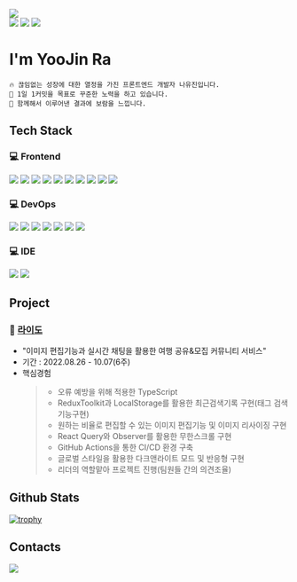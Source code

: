 <p>
  <img src="https://img.shields.io/badge/Smooth Communication-F7DF1E?style=flat-square"><br>
  <img src="https://img.shields.io/badge/Positive-CA4245?style=flat-square">
  <img src="https://img.shields.io/badge/Passionate-CA4245?style=flat-square">
  <img src="https://img.shields.io/badge/Persistence-CA4245?style=flat-square">
</p>

<h1>I'm YooJin Ra</h1>

```
🔥 끊임없는 성장에 대한 열정을 가진 프론트엔드 개발자 나유진입니다.
🌱 1일 1커밋을 목표로 꾸준한 노력을 하고 있습니다.
🚀 함께해서 이루어낸 결과에 보람을 느낍니다.
```

<h2>Tech Stack</h2>
<h3>💻 Frontend</h3>
<p>
  <img src="https://img.shields.io/badge/JavaScript-F7DF1E?style=flat-square&logo=JavaScript&logoColor=black">
  <img src="https://img.shields.io/badge/React-61DAFB?style=flat-square&logo=React&logoColor=black">
  <img src="https://img.shields.io/badge/TypeScript-3178C6?style=flat-square&logo=TypeScript&logoColor=black">
  <img src="https://img.shields.io/badge/Redux-764ABC?style=flat-square&logo=Redux&logoColor=white">
  <img src="https://img.shields.io/badge/React Query-FF4154?style=flat-square&logo=React Query&logoColor=white">
  <img src="https://img.shields.io/badge/Axios-5A29E4?style=flat-square&logo=Axios&logoColor=white">
  <img src="https://img.shields.io/badge/React Router-CA4245?style=flat-square&logo=React Router&logoColor=white">
  <img src="https://img.shields.io/badge/styled-components-DB7093?style=flat-square&logo=styled-components&logoColor=white">
  <img src="https://img.shields.io/badge/HTML5-E34F26?style=flat-square&logo=HTML5&logoColor=white">
  <img src="https://img.shields.io/badge/CSS3-1572B6?style=flat-square&logo=CSS3&logoColor=white">
</p>

<h3>💻 DevOps</h3>
<p>
  <img src="https://img.shields.io/badge/Amazon S3-569A31?style=flat-square&logo=Amazon S3&logoColor=white">
  <img src="https://img.shields.io/badge/Amazon CloudFront-E05243?style=flat-square">
  <img src="https://img.shields.io/badge/Amazon Route 53-F68536?style=flat-square">
  <img src="https://img.shields.io/badge/GitHub Actions-2088FF?style=flat-square&logo=GitHub Actions&logoColor=white">
  <img src="https://img.shields.io/badge/GitHub Pages-222222?style=flat-square&logo=GitHub Pages&logoColor=white">
  <img src="https://img.shields.io/badge/Heroku-430098?style=flat-square&logo=Heroku&logoColor=white">
  <img src="https://img.shields.io/badge/Vercel-000000?style=flat-square&logo=Vercel&logoColor=white">
</p>
<h3>💻 IDE</h3>
<p>
  <img src="https://img.shields.io/badge/Visual Studio Code-007ACC?style=flat-square&logo=Visual Studio Code&logoColor=white">
  <img src="https://img.shields.io/badge/Figma-F24E1E?style=flat-square&logo=Figma&logoColor=white">
</p>

## Project
### 📌 [라이도](https://github.com/project-raidho/raidho_FE) 
- "이미지 편집기능과 실시간 채팅을 활용한 여행 공유&모집 커뮤니티 서비스"
- 기간 : 2022.08.26 - 10.07(6주)
- 핵심경험
  > - 오류 예방을 위해 적용한 TypeScript<br>
  > - ReduxToolkit과 LocalStorage를 활용한 최근검색기록 구현(태그 검색 기능구현)<br>
  > - 원하는 비율로 편집할 수 있는 이미지 편집기능 및 이미지 리사이징 구현<br>
  > - React Query와 Observer를 활용한 무한스크롤 구현<br>
  > - GitHub Actions을 통한 CI/CD 환경 구축<br>
  > - 글로벌 스타일을 활용한 다크앤라이트 모드 및 반응형 구현<br>
  > - 리더의 역할맡아 프로젝트 진행(팀원들 간의 의견조율)<br>

<h2>Github Stats</h2>

[![trophy](https://github-profile-trophy.vercel.app/?username=YooJinRa&margin-w=15&margin-h=15)](https://github.com/ryo-ma/github-profile-trophy)

<h2>Contacts</h2>
<!-- <div>
  <a href="https://www.instagram.com/dev___yoo/">
    <img src="https://img.shields.io/badge/@dev___yoo-E4405F?style=flat-square&logo=Instagram&logoColor=white" height="28px"/>
  </a> -->
  <a href="mailto:dev.rayoojin@gmail.com"><img src="https://img.shields.io/badge/dev.rayoojin@gmail.com-EA4335?style=flat-square&logo=Gmail&logoColor=white"></a>
</div>
